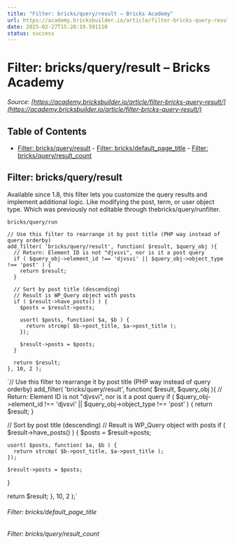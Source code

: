 ```yaml
---
title: "Filter: bricks/query/result – Bricks Academy"
url: https://academy.bricksbuilder.io/article/filter-bricks-query-result/
date: 2025-02-27T15:28:19.591110
status: success
---
```


# Filter: bricks/query/result – Bricks Academy

*Source: [https://academy.bricksbuilder.io/article/filter-bricks-query-result/](https://academy.bricksbuilder.io/article/filter-bricks-query-result/)*

## Table of Contents

- [Filter: bricks/query/result](#filter-bricksqueryresult)
        - [Filter: bricks/default_page_title](#filter-bricksdefaultpagetitle)
        - [Filter: bricks/query/result_count](#filter-bricksqueryresultcount)

## Filter: bricks/query/result

Available since 1.8, this filter lets you customize the query results and implement additional logic. Like modifying the post, term, or user object type. Which was previously not editable through thebricks/query/runfilter.

`bricks/query/run`

```
// Use this filter to rearrange it by post title (PHP way instead of query orderby)
add_filter( 'bricks/query/result', function( $result, $query_obj ){
  // Return: Element ID is not "djvsvi", nor is it a post query
  if ( $query_obj->element_id !== 'djvsvi' || $query_obj->object_type !== 'post' ) {
    return $result;
  }

  // Sort by post title (descending)
  // Result is WP_Query object with posts
  if ( $result->have_posts() ) {
    $posts = $result->posts;
    
    usort( $posts, function( $a, $b ) {
      return strcmp( $b->post_title, $a->post_title );
    });

    $result->posts = $posts;
  }

  return $result;
}, 10, 2 );
```

`// Use this filter to rearrange it by post title (PHP way instead of query orderby)
add_filter( 'bricks/query/result', function( $result, $query_obj ){
  // Return: Element ID is not "djvsvi", nor is it a post query
  if ( $query_obj->element_id !== 'djvsvi' || $query_obj->object_type !== 'post' ) {
    return $result;
  }

  // Sort by post title (descending)
  // Result is WP_Query object with posts
  if ( $result->have_posts() ) {
    $posts = $result->posts;
    
    usort( $posts, function( $a, $b ) {
      return strcmp( $b->post_title, $a->post_title );
    });

    $result->posts = $posts;
  }

  return $result;
}, 10, 2 );`

###### Filter: bricks/default_page_title

###### Filter: bricks/query/result_count

